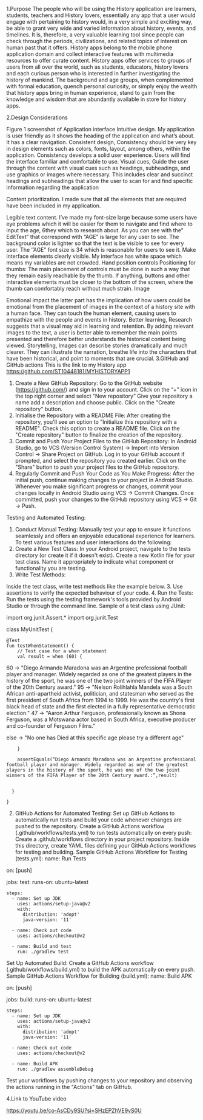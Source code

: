1.Purpose 
The people who will be using the History application are learners, students, teachers and History lovers, essentially any app that a user would engage with pertaining to history would, in a very simple and exciting way, be able to grant very wide and varied information about history, events, and timelines. It is, therefore, a very valuable learning tool since people can check through the periods, civilizations, and related topics of interest on human past that it offers. History apps belong to the mobile phone application domain and collect interactive features with multimedia resources to offer curate content. History apps offer services to groups of users from all over the world, such as students, educators, history lovers and each curious person who is interested in further investigating the history of mankind. The background and age groups, when complemented with formal education, quench personal curiosity, or simply enjoy the wealth that history apps bring in human experience, stand to gain from the knowledge and wisdom that are abundantly available in store for history apps. 


2.Design Considerations 
 
Figure 1 screenshot of Application interface
Intuitive design. 
My application is user friendly as it shows the heading of the application and what’s about. It has a clear navigation. Consistent design, Consistency should be very key in design elements such as colors, fonts, layout, among others, within the application. Consistency develops a solid user experience. Users will find the interface familiar and comfortable to use. Visual cues, Guide the user through the content with visual cues such as headings, subheadings, and use graphics or images where necessary. This includes clear and succinct headings and subheadings that allow the user to scan for and find specific information regarding the application


Content prioritization. 
I made sure that all the elements that are required have been included in my application. 


Legible text content. 
I’ve made my font-size large because some users have eye problems which it will be easier for them to navigate and find where to input the age, 6they which to research about. As you can see with the” EditText” that correspond with “AGE” is large for any user to see. The background color is lighter so that the text is be visible to see for every user. The ‘’AGE” font size is 34 which is reasonable for users to see it.
Make interface elements clearly visible. 
My interface has white space which means my variables are not crowded. 
Hand position controls 
Positioning for thumbs: The main placement of controls must be done in such a way that they remain easily reachable by the thumb. If anything, buttons and other interactive elements must be closer to the bottom of the screen, where the thumb can comfortably reach without much strain. 
Image







Emotional impact the latter part has the implication of how users could be emotional from the placement of images in the context of a history site with a human face. They can touch the human element, causing users to empathize with the people and events in history. Better learning, Research suggests that a visual may aid in learning and retention. By adding relevant images to the text, a user is better able to remember the main points presented and therefore better understands the historical content being viewed. Storytelling, Images can describe stories dramatically and much clearer. They can illustrate the narration, breathe life into the characters that have been historical, and point to moments that are crucial.
3.GitHub and GitHub actions 
This is the link to my History app https://github.com/ST10448181/MYHISTORYAPP1  
1. Create a New GitHub Repository:
Go to the GitHub website (https://github.com/) and sign in to your account.
Click on the “+” icon in the top right corner and select “New repository”
Give your repository a name add a description and choose public.
Click on the "Create repository" button.
2. Initialise the Repository with a README File:
After creating the repository, you'll see an option to "Initialize this repository with a README". Check this option to create a README file.
Click on the "Create repository" button to finalize the creation of the repository.
3. Commit and Push Your Project Files to the GitHub Repository:
In Android Studio, go to VCS (Version Control System) -> Import into Version Control -> Share Project on GitHub.
Log in to your GitHub account if prompted, and select the repository you created earlier.
Click on the "Share" button to push your project files to the GitHub repository.
4. Regularly Commit and Push Your Code as You Make Progress:
After the initial push, continue making changes to your project in Android Studio.
Whenever you make significant progress or changes, commit your changes locally in Android Studio using VCS -> Commit Changes.
Once committed, push your changes to the GitHub repository using VCS -> Git -> Push.

Testing and Automated Testing:
1. Conduct Manual Testing:
Manually test your app to ensure it functions seamlessly and offers an enjoyable educational experience for learners.
To test various features and user interactions do the following:
1. Create a New Test Class:
In your Android project, navigate to the tests directory (or create it if it doesn't exist).
Create a new Kotlin file for your test class. Name it appropriately to indicate what component or functionality you are testing.
2. Write Test Methods:

Inside the test class, write test methods like the example below.
3. Use assertions to verify the expected behaviour of your code.
4. Run the Tests:
Run the tests using the testing framework's tools provided by Android Studio or through the command line.
Sample of a test class using JUnit:

import org.junit.Assert.*
import org.junit.Test

class MyUnitTest {

    @Test
    fun testWhenStatement() {
        // Test case for a when statement
        val result = when (60) {
  60 -> "Diego Armando Maradona was an Argentine professional football player and manager. Widely regarded as one of the greatest players in the history of the sport, he was one of the two joint winners of the FIFA Player of the 20th Century award."
  95 ->  "Nelson Rolihlahla Mandela was a South African anti-apartheid activist, politician, and statesman who served as the first president of South Africa from 1994 to 1999. He was the country's first black head of state and the first elected in a fully representative democratic election."
   47 -> "Aaron Arthur Ferguson, professionally known as Shona Ferguson, was a Motswana actor based in South Africa, executive producer and co-founder of Ferguson Films."

  else -> "No one has Died at this specific age please try a different age"

        }
        
        assertEquals(“Diego Armando Maradona was an Argentine professional football player and manager. Widely regarded as one of the greatest players in the history of the sport, he was one of the two joint winners of the FIFA Player of the 20th Century award.:”,result)


      }

    }
2. GitHub Actions for Automated Testing:
Set up GitHub Actions to automatically run tests and build your code whenever changes are pushed to the repository.
Create a GitHub Actions workflow (.github/workflows/tests.yml) to run tests automatically on every push:
Create a .github/workflows directory in your project repository.
Inside this directory, create YAML files defining your GitHub Actions workflows for testing and building.
Sample GitHub Actions Workflow for Testing (tests.yml):
name: Run Tests

on: [push]

jobs:
  test:
    runs-on: ubuntu-latest

    steps:
      - name: Set up JDK
        uses: actions/setup-java@v2
        with:
          distribution: 'adopt'
          java-version: '11'

      - name: Check out code
        uses: actions/checkout@v2

      - name: Build and test
        run: ./gradlew test

Set Up Automated Build:
Create a GitHub Actions workflow (.github/workflows/build.yml) to build the APK automatically on every push.
Sample GitHub Actions Workflow for Building (build.yml):
name: Build APK

on: [push]

jobs:
  build:
    runs-on: ubuntu-latest

    steps:
      - name: Set up JDK
        uses: actions/setup-java@v2
        with:
          distribution: 'adopt'
          java-version: '11'

      - name: Check out code
        uses: actions/checkout@v2

      - name: Build APK
        run: ./gradlew assembleDebug
Test your workflows by pushing changes to your repository and observing the actions running in the "Actions" tab on GitHub.

 4.Link to YouTube video 

https://youtu.be/co-AsCDy9SU?si=SHzEPZhVE9vS0U
